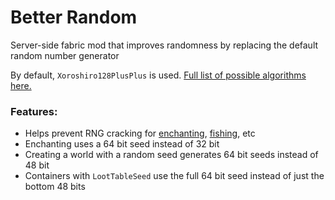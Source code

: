 # Better Random

Server-side fabric mod that improves randomness by replacing the default random number generator

By default, `Xoroshiro128PlusPlus` is used. [Full list of possible algorithms here.](https://docs.oracle.com/en/java/javase/17/docs/api/java.base/java/util/random/package-summary.html#algorithms)

### Features:
* Helps prevent RNG cracking for [enchanting](https://youtu.be/hfiTZF0hlzw), [fishing](https://youtu.be/-kJoNBWDBn0), etc
* Enchanting uses a 64 bit seed instead of 32 bit
* Creating a world with a random seed generates 64 bit seeds instead of 48 bit
* Containers with `LootTableSeed` use the full 64 bit seed instead of just the bottom 48 bits

